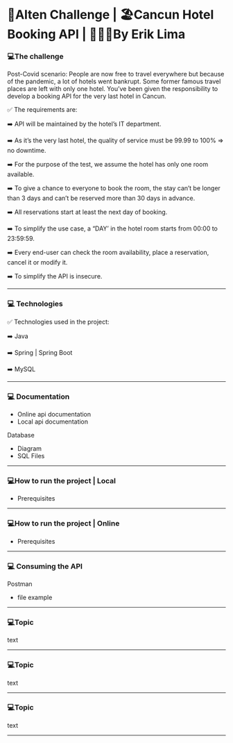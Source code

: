 # 🍁Alten Challenge | 🏖️Cancun Hotel Booking API | 👨🏾‍💻By Erik Lima

### 💻The challenge

Post-Covid scenario:
People are now free to travel everywhere but because of the pandemic, a lot of hotels went bankrupt. Some former famous travel places are left with only one hotel.
You’ve been given the responsibility to develop a booking API for the very last hotel in Cancun.

✅ The requirements are:

  ➡️ API will be maintained by the hotel’s IT department.

  ➡️ As it’s the very last hotel, the quality of service must be 99.99 to 100% => no downtime.

  ➡️ For the purpose of the test, we assume the hotel has only one room available.

  ➡️ To give a chance to everyone to book the room, the stay can’t be longer than 3 days and can’t be reserved more than 30 days in advance.

  ➡️ All reservations start at least the next day of booking.

  ➡️ To simplify the use case, a “DAY’ in the hotel room starts from 00:00 to 23:59:59.

  ➡️ Every end-user can check the room availability, place a reservation, cancel it or modify it.

  ➡️ To simplify the API is insecure. 

---

### 💻 Technologies

✅ Technologies used in the project:

  ➡️ Java
  
  ➡️ Spring | Spring Boot
  
  ➡️ MySQL
  
---

### 💻 Documentation

 - Online api documentation
 - Local api documentation
 

Database
 - Diagram
 - SQL Files


---

### 💻How to run the project | Local

 - Prerequisites


---

### 💻How to run the project | Online

 - Prerequisites


---

### 💻 Consuming the API

Postman 
 - file example


---

### 💻Topic

text


---

### 💻Topic

text


---

### 💻Topic

text


---
